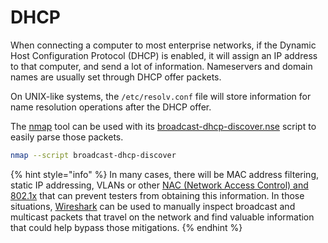 # DHCP

When connecting a computer to most enterprise networks, if the Dynamic Host Configuration Protocol (DHCP) is enabled, it will assign an IP address to that computer, and send a lot of information. Nameservers and domain names are usually set through DHCP offer packets.

On UNIX-like systems, the `/etc/resolv.conf` file will store information for name resolution operations after the DHCP offer.

The [nmap](https://nmap.org) tool can be used with its [broadcast-dhcp-discover.nse](https://nmap.org/nsedoc/scripts/broadcast-dhcp-discover.html) script to easily parse those packets.

```bash
nmap --script broadcast-dhcp-discover
```

{% hint style="info" %}
In many cases, there will be MAC address filtering, static IP addressing, VLANs or other [NAC (Network Access Control) and 802.1x](../../physical/physical-access/network-access-control.md) that can prevent testers from obtaining this information. In those situations, [Wireshark](https://www.wireshark.org) can be used to manually inspect broadcast and multicast packets that travel on the network and find valuable information that could help bypass those mitigations.
{% endhint %}
